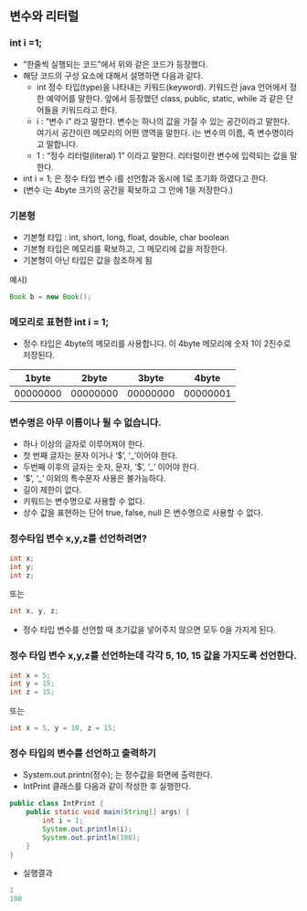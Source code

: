 ## 변수와 리터럴

### int i =1;

- “한줄씩 실행되는 코드”에서 위와 같은 코드가 등장했다.
- 해당 코드의 구성 요소에 대해서 설명하면 다음과 같다.
  - int  정수 타입(type)을 나타내는 키워드(keyword). 키워드란 java 언어에서 정한 예약어를 말한다. 앞에서 등장했던 class, public, static, while 과 같은 단어들을 키워드라고 한다.
  - i : “변수 i” 라고 말한다. 변수는 하나의 값을 가질 수 있는 공간이라고 말한다. 여기서 공간이란 메모리의 어떤 영역을 말한다. i는 변수의 이름, 즉 변수명이라고 말합니다.
  - 1 : “정수 리터럴(literal) 1” 이라고 말한다. 리터럴이란 변수에 입력되는 값을 말한다.
- int i = 1; 은 정수 타입 변수 i를 선언함과 동시에 1로 초기화 하였다고 한다.
- (변수 i는 4byte 크기의 공간을 확보하고 그  안에 1을 저장한다.)

### 기본형

- 기본형 타입 : int, short, long, float, double, char boolean
- 기본형 타입은 메모리를 확보하고, 그 메모리에 값을 저장한다.
- 기본형이 아닌 타입은 값을 참조하게 됨

예시)

```java
Book b = new Book();
```

### 메모리로 표현한 int i = 1;

- 정수 타입은 4byte의 메모리를 사용합니다. 이 4byte 메모리에 숫자 1이 2진수로 저장된다.

| 1byte | 2byte | 3byte | 4byte |
| --- | --- | --- | --- |
| 00000000 | 00000000 | 00000000 | 00000001 |

### 변수명은 아무 이름이나 될 수 없습니다.

- 하나 이상의 글자로 이루어져야 한다.
- 첫 번째 글자는 문자 이거나 ‘$’, ‘_’이어야 한다.
- 두번째 이후의 글자는 숫자, 문자, ‘$’, ‘_’ 이어야 한다.
- ‘$’, ‘_’ 이외의 특수문자 사용은 불가능하다.
- 길이 제한이 없다.
- 키워드는 변수명으로 사용할 수 없다.
- 상수 값을 표현하는 단어 true, false, null 은 변수명으로 사용할 수 없다.

### 정수타입 변수 x,y,z를 선언하려면?

```java
int x;
int y;
int z;
```

또는

```java
int x, y, z;
```

- 정수 타입 변수를 선언할 때 초기값을 넣어주지 않으면 모두 0을 가지게 된다.

### 정수 타입 변수 x,y,z를 선언하는데 각각 5, 10, 15 값을 가지도록 선언한다.

```java
int x = 5;
int y = 15;
int z = 15;
```

또는

```java
int x = 5, y = 10, z = 15;
```

### 정수 타입의 변수를 선언하고 출력하기

- System.out.printn(정수); 는 정수값을 화면에 출력한다.
- IntPrint 클래스를 다음과 같이 작성한 후 실행한다.

```java
public class IntPrint {
	public static void main(String[] args) {
		int i = 1;
		System.out.println(i);
		System.out.println(100);
	}
}
```

- 실행결과

```java
1
100
```